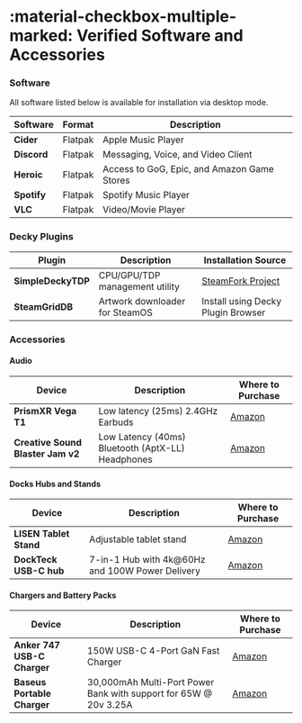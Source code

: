 # :material-checkbox-multiple-marked: Verified Software and Accessories 

### Software
All software listed below is available for installation via desktop mode.

|Software|Format|Description|
|----|----|----|
|**Cider**|Flatpak|Apple Music Player|
|**Discord**|Flatpak|Messaging, Voice, and Video Client|
|**Heroic**|Flatpak|Access to GoG, Epic, and Amazon Game Stores|
|**Spotify**|Flatpak|Spotify Music Player|
|**VLC**|Flatpak|Video/Movie Player|

### Decky Plugins

|Plugin|Description|Installation Source|
|----|----|----|
|**SimpleDeckyTDP**|CPU/GPU/TDP management utility|[SteamFork Project](https://github.com/SteamFork/SimpleDeckyTDP/releases)
|**SteamGridDB**|Artwork downloader for SteamOS|Install using Decky Plugin Browser|

### Accessories 
#### Audio

|Device|Description|Where to Purchase|
|----|----|----|
|**PrismXR Vega T1**|Low latency (25ms) 2.4GHz Earbuds|[Amazon](https://www.amazon.com/dp/B0CDH3SMDW)|
|**Creative Sound Blaster Jam v2**|Low Latency (40ms) Bluetooth (AptX-LL) Headphones|[Amazon](https://www.amazon.com/Lightweight-Bluetooth-Headphones-Multipoint-Connectivity/dp/B08QRQMLVY)|

#### Docks Hubs and Stands

|Device|Description|Where to Purchase|
|----|----|----|
|**LISEN Tablet Stand**|Adjustable tablet stand|[Amazon](https://www.amazon.com/dp/B0BTDHQJ6X)|
|**DockTeck USB-C hub**|7-in-1 Hub with 4k@60Hz and 100W Power Delivery|[Amazon](https://www.amazon.com/gp/product/B09491F17Q)|

#### Chargers and Battery Packs

|Device|Description|Where to Purchase|
|----|----|----|
|**Anker 747 USB-C Charger**|150W USB-C 4-Port GaN Fast Charger|[Amazon](https://www.amazon.com/gp/product/B09W2PNLX7)|
|**Baseus Portable Charger**|30,000mAh Multi-Port Power Bank with support for 65W @ 20v 3.25A|[Amazon](https://www.amazon.com/dp/B08JV4W4NY)|
